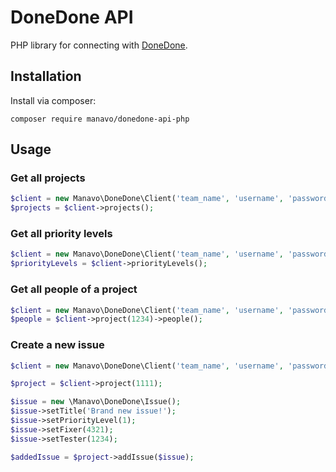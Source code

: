 # DoneDone API

PHP library for connecting with [DoneDone](http://www.getdonedone.com/).

## Installation

Install via composer:

```
composer require manavo/donedone-api-php
```

## Usage

### Get all projects

```php
$client = new Manavo\DoneDone\Client('team_name', 'username', 'password-or-api_token');
$projects = $client->projects();
```

### Get all priority levels

```php
$client = new Manavo\DoneDone\Client('team_name', 'username', 'password-or-api_token');
$priorityLevels = $client->priorityLevels();
```

### Get all people of a project

```php
$client = new Manavo\DoneDone\Client('team_name', 'username', 'password-or-api_token');
$people = $client->project(1234)->people();
```

### Create a new issue
```php
$client = new Manavo\DoneDone\Client('team_name', 'username', 'password-or-api_token');

$project = $client->project(1111);

$issue = new \Manavo\DoneDone\Issue();
$issue->setTitle('Brand new issue!');
$issue->setPriorityLevel(1);
$issue->setFixer(4321);
$issue->setTester(1234);

$addedIssue = $project->addIssue($issue);
```
